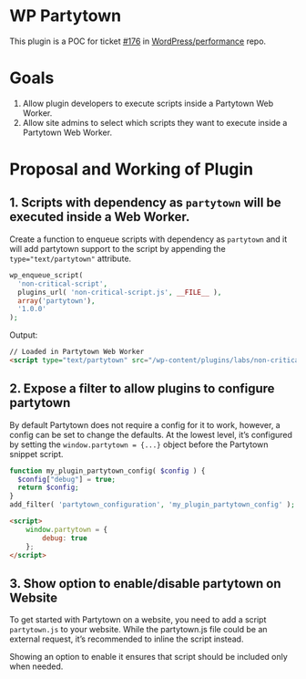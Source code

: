 # WP Partytown
This plugin is a POC for ticket [#176](https://github.com/WordPress/performance/issues/176) in [WordPress/performance](https://github.com/WordPress/performance) repo.

# Goals
1. Allow plugin developers to execute scripts inside a Partytown Web Worker.
2. Allow site admins to select which scripts they want to execute inside a Partytown Web Worker.

# Proposal and Working of Plugin
## 1. Scripts with dependency as `partytown` will be executed inside a Web Worker.
Create a function to enqueue scripts with dependency as `partytown` and it will add partytown support to the script by appending the `type="text/partytown"` attribute.

```php
wp_enqueue_script(
  'non-critical-script',
  plugins_url( 'non-critical-script.js', __FILE__ ),
  array('partytown'),
  '1.0.0'
);
```
Output:
```html
// Loaded in Partytown Web Worker
<script type="text/partytown" src="/wp-content/plugins/labs/non-critical-script.js?ver=1.0.0"></script>
```

## 2. Expose a filter to allow plugins to configure partytown
By default Partytown does not require a config for it to work, however, a config can be set to change the defaults. At the lowest level, it’s configured by setting the `window.partytown = {...}` object before the Partytown snippet script.

```php
function my_plugin_partytown_config( $config ) {
  $config["debug"] = true;
  return $config;
}
add_filter( 'partytown_configuration', 'my_plugin_partytown_config' );
```
```html
<script>
    window.partytown = {
        debug: true
    };
</script>
```

## 3. Show option to enable/disable partytown on Website
To get started with Partytown on a website, you need to add a script `partytown.js` to your website. While the partytown.js file could be an external request, it’s recommended to inline the script instead.

Showing an option to enable it ensures that script should be included only when needed.
